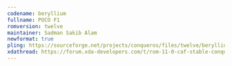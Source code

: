 ```yaml
---
codename: beryllium
fullname: POCO F1
romversion: twelve
maintainer: Sadman Sakib Alam
newformat: true
pling: https://sourceforge.net/projects/conqueros/files/twelve/beryllium/conquerOS-5.1-beryllium-20220123-1447-OFFICIAL-gapps.zip/download
xdathread: https://forum.xda-developers.com/t/rom-11-0-caf-stable-conqueros-4-2-raven-for-poco-f1-beryllium-beta.4280091/
---
```

